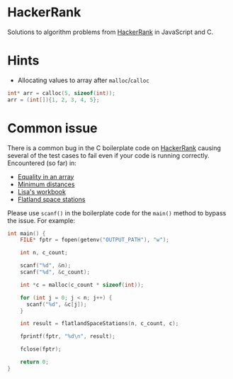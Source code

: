 # HackerRank

Solutions to algorithm problems from [HackerRank](https://www.hackerrank.com) in JavaScript and C.

# Hints
- Allocating values to array after `malloc`/`calloc`
```c
int* arr = calloc(5, sizeof(int));
arr = (int[]){1, 2, 3, 4, 5};
```

# Common issue

There is a common bug in the C boilerplate code on [HackerRank](https://www.hackerrank.com) causing several of the test cases to fail even if your code is running correctly. Encountered (so far) in:
- [Equality in an array](https://www.hackerrank.com/challenges/equality-in-a-array/problem)
- [Minimum distances](https://www.hackerrank.com/challenges/minimum-distances/problem)
- [Lisa's workbook](https://www.hackerrank.com/challenges/lisa-workbook/problem)
- [Flatland space stations](https://www.hackerrank.com/challenges/flatland-space-stations/problem)

Please use `scanf()` in the boilerplate code for the `main()` method to bypass the issue. For example:
```c
int main() {
    FILE* fptr = fopen(getenv("OUTPUT_PATH"), "w");

    int n, c_count;

    scanf("%d", &n);
    scanf("%d", &c_count);

    int *c = malloc(c_count * sizeof(int));

    for (int j = 0; j < n; j++) {
      scanf("%d", &c[j]);
    }

    int result = flatlandSpaceStations(n, c_count, c);

    fprintf(fptr, "%d\n", result);

    fclose(fptr);

    return 0;
}
```
